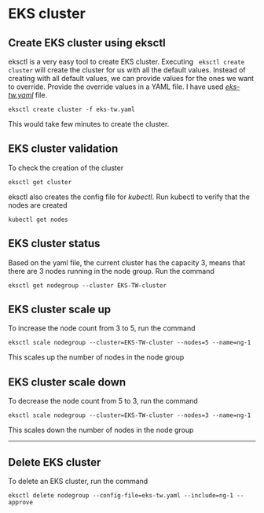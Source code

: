 # EKS cluster
## Create EKS cluster using eksctl
eksctl is a very easy tool to create EKS cluster. Executing ``` eksctl create cluster``` will create the cluster for us with all the default values.
Instead of creating with all default values, we can provide values for the ones we want to override. Provide the override values in a YAML file. I have used _[eks-tw.yaml](./Kubernetes/eks-tw.yaml)_ file.
```
eksctl create cluster -f eks-tw.yaml
```
This would take few minutes to create the cluster.

## EKS cluster validation
To check the creation of the cluster 
```
eksctl get cluster
```
eksctl also creates the config file for _kubectl_. Run kubectl to verify that the nodes are created
```
kubectl get nodes
```

## EKS cluster status
Based on the yaml file, the current cluster has the capacity 3, means that there are 3 nodes running in the node group. Run the command 
```
eksctl get nodegroup --cluster EKS-TW-cluster
```
## EKS cluster scale up
To increase the node count from 3 to 5, run the command
```
eksctl scale nodegroup --cluster=EKS-TW-cluster --nodes=5 --name=ng-1 
```
This scales up the number of nodes in the node group

## EKS cluster scale down
To decrease the node count from 5 to 3, run the command
```
eksctl scale nodegroup --cluster=EKS-TW-cluster --nodes=3 --name=ng-1 
```
This scales down the number of nodes in the node group

***************
## Delete EKS cluster
To delete an EKS cluster, run the command
```
eksctl delete nodegroup --config-file=eks-tw.yaml --include=ng-1 --approve
```

